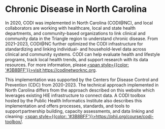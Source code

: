 ---
---

# Chronic Disease in North Carolina

In 2020, CODI was implemented in North Carolina (CODI@NC), and local
collaborators are working with healthcare, local and state health
departments, and community-based organizations to link clinical and
community data in the Triangle region to understand chronic disease.
From 2021–2023, CODI@NC further optimized the CODI infrastructure
for standardizing and linking individual- and household-level data
across clinical and community systems. CODI can help evaluate health
and lifestyle programs, track local health trends, and support
research with its data resources. For more information, please [<span
style={{color: '#3B8BFF'}}>visit
https://codinetworknc.org</span>](https://codinetworknc.org/).

This implementation was supported by the Centers for Disease Control
and Prevention (CDC) from 2020-2023. The technical approach implemented
in North Carolina differs from the approach described on this website
which leverages existing HIE infrastructure to connect data. A CODI
toolbox hosted by the Public Health Informatics Institute also
describes this implementation and offers processes, standards, and
tools to support partnership building, capacity assessments, and
data linking and cleaning: [<span style={{color:
'#3B8BFF'}}>https://phii.org/course/codi-toolbox/</span>](https://phii.org/course/codi-toolbox/).
